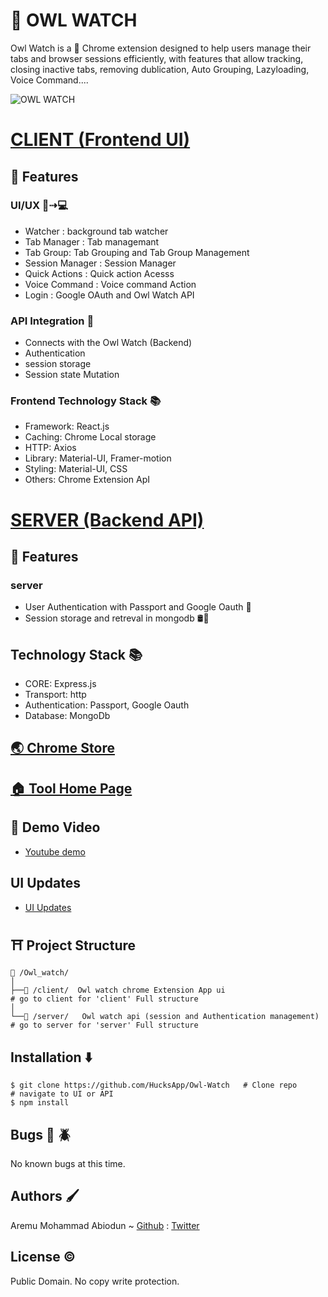 #  🦉 OWL WATCH  
Owl Watch is a  🧩 Chrome extension designed to help users manage their tabs and browser sessions efficiently, with features that allow tracking, closing inactive tabs, removing dublication, Auto Grouping, Lazyloading, Voice Command....

![OWL WATCH](https://github.com/user-attachments/assets/dff2ca9d-0d7e-4579-b427-6bdb205ef769)
# [CLIENT  (Frontend UI)](./client) 
## 🧰 Features
### UI/UX 📱⇢💻

* Watcher : background tab watcher
* Tab Manager : Tab managemant
* Tab Group: Tab Grouping and Tab Group Management
* Session Manager : Session Manager
* Quick Actions : Quick action Acesss
* Voice Command : Voice command Action
* Login : Google OAuth and Owl Watch API
### API Integration 🚀
- Connects with the Owl Watch (Backend)
- Authentication
- session storage
- Session state Mutation
### Frontend Technology Stack 📚
* Framework: React.js
* Caching: Chrome Local storage
* HTTP: Axios
* Library: Material-UI, Framer-motion
* Styling: Material-UI, CSS
* Others: Chrome Extension ApI

#  [SERVER (Backend API)](./server)
## 🧰 Features
### server
  - User Authentication with Passport and Google Oauth 🔐
  - Session storage and retreval in mongodb 🛢🔄
## Technology Stack 📚
- CORE: Express.js
- Transport: http
- Authentication: Passport, Google Oauth
- Database: MongoDb

## [🌏 Chrome Store](https://chromewebstore.google.com/detail/owl-watch/kbapldbpbefgjacojlmapleidhcmjfmc?authuser=0&hl=en-GB)
## [🏠 Tool Home Page](https://owl-watch-438019.uc.r.appspot.com/)

## 🎥 Demo Video
*  [Youtube demo](https://www.youtube.com/watch?v=vmEDoCKFEvg "owl_watch")
## UI Updates
* [UI Updates](https://drive.google.com/file/d/1EgIq9iFjR_B1EOv-OxItR1Mm6qxPQlxb/view?usp=sharing)




## ⛩ Project Structure
```
📁 /Owl_watch/
│
├──📁 /client/  Owl watch chrome Extension App ui                        # go to client for 'client' Full structure                              
│     
└──📁 /server/   Owl watch api (session and Authentication management)   # go to server for 'server' Full structure      
```

## Installation ⬇️
```
$ git clone https://github.com/HucksApp/Owl-Watch   # Clone repo
# navigate to UI or API 
$ npm install    
```

## Bugs 🐛 🪲
No known bugs at this time. 

## Authors 🖌
Aremu Mohammad Abiodun ~ [Github](https://github.com/Hucksapp) : [Twitter](https://twitter.com/hucks_jake)  

## License ©
Public Domain. No copy write protection. 
